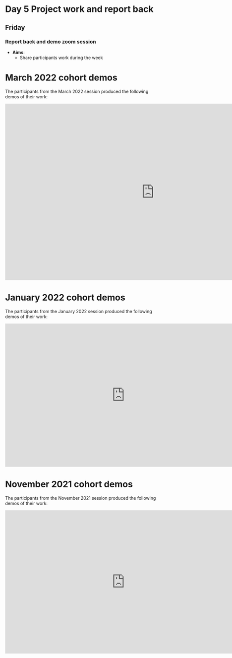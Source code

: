 # Day 5 Project work and report back 
## Friday 

### Report back and demo zoom session 
  - **Aims**: 
    - Share participants work during the week

# March 2022 cohort demos

The participants from the March 2022 session produced the following demos of their work:

<iframe src="https://docs.google.com/presentation/d/e/2PACX-1vRiGvASdGX7Q0-31qBmOtCgr_Qb8A5N0xQhav0rwFoIQc-XO5749KtuhGLcx90RiKJFo3rrF0rYLSxd/embed?start=false&loop=false&delayms=3000" frameborder="0" width="960" height="569" allowfullscreen="true" mozallowfullscreen="true" webkitallowfullscreen="true"></iframe>

# January 2022 cohort demos

The participants from the January 2022 session produced the following demos of their work:

<iframe src="https://docs.google.com/presentation/d/e/2PACX-1vRprYJlChxOmQU_TgE02LcDIgawV9orvHJJlufsR2aibcCIGb42cZOWIlGz3-z8JecoUoDfPrZyXMN3/embed?start=false&loop=false&delayms=3000" frameborder="0" width="770" height="462" allowfullscreen="true" mozallowfullscreen="true" webkitallowfullscreen="true"></iframe>    

# November 2021 cohort demos

The participants from the November 2021 session produced the following demos of their work:

<iframe src="https://docs.google.com/presentation/d/e/2PACX-1vRVYbHWxBngW4cTXFvCrpd0t_Uyjo98FLZwYgTUyJua80CDHcI7tgnw_YnEX85RcXMIbO03hrO5XZYY/embed?start=false&loop=false&delayms=3000" frameborder="0" width="770" height="462" allowfullscreen="true" mozallowfullscreen="true" webkitallowfullscreen="true"></iframe>
